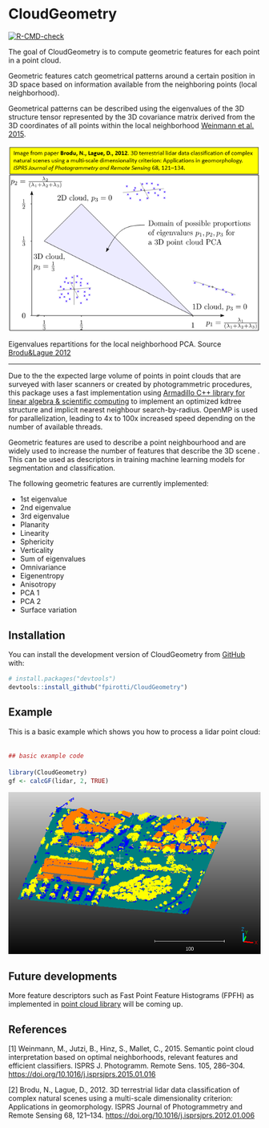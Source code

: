 # CloudGeometry

<!-- badges: start -->

[![R-CMD-check](https://github.com/fpirotti/CloudGeometry/actions/workflows/R-CMD-check.yaml/badge.svg)](https://github.com/fpirotti/CloudGeometry/actions/workflows/R-CMD-check.yaml)

<!-- badges: end -->

The goal of CloudGeometry is to compute geometric features for each point in a point cloud.

Geometric features catch geometrical patterns around a certain position in 3D space based on information available from the neighboring points (local neighborhood).

Geometrical patterns can be described using the eigenvalues of the 3D structure tensor represented by the 3D covariance matrix derived from the 3D coordinates of all points within the local neighborhood [Weinmann et al. 2015](#1).

![](images/clipboard-45059455.png)

Eigenvalues repartitions for the local neighborhood PCA. Source [Brodu&Lague 2012](#2)

------------------------------------------------------------------------

Due to the the expected large volume of points in point clouds that are surveyed with laser scanners or created by photogrammetric procedures, this package uses a fast implementation using [Armadillo C++ library for linear algebra & scientific computing](https://arma.sourceforge.net/) to implement an optimized kdtree structure and implicit nearest neighbour search-by-radius. OpenMP is used for parallelization, leading to 4x to 100x increased speed depending on the number of available threads.

Geometric features are used to describe a point neighbourhood and are widely used to increase the number of features that describe the 3D scene . This can be used as descriptors in training machine learning models for segmentation and classification.

The following geometric features are currently implemented:

-   1st eigenvalue
-   2nd eigenvalue
-   3rd eigenvalue
-   Planarity
-   Linearity
-   Sphericity
-   Verticality
-   Sum of eigenvalues
-   Omnivariance
-   Eigenentropy
-   Anisotropy
-   PCA 1
-   PCA 2
-   Surface variation

## Installation

You can install the development version of CloudGeometry from [GitHub](https://github.com/) with:

``` r
# install.packages("devtools")
devtools::install_github("fpirotti/CloudGeometry")
```

## Example

This is a basic example which shows you how to process a lidar point cloud:

``` r

## basic example code

library(CloudGeometry)
gf <- calcGF(lidar, 2, TRUE)
```

![](images/clipboard-3962452338.png)

## Future developments

More feature descriptors such as Fast Point Feature Histograms (FPFH) as implemented in [point cloud library](https://pcl.readthedocs.io/) will be coming up.

## References

<a id="1">[1]</a> Weinmann, M., Jutzi, B., Hinz, S., Mallet, C., 2015. Semantic point cloud interpretation based on optimal neighborhoods, relevant features and efficient classifiers. ISPRS J. Photogramm. Remote Sens. 105, 286–304. <https://doi.org/10.1016/j.isprsjprs.2015.01.016>

<a id="2">[2]</a> Brodu, N., Lague, D., 2012. 3D terrestrial lidar data classification of complex natural scenes using a multi-scale dimensionality criterion: Applications in geomorphology. ISPRS Journal of Photogrammetry and Remote Sensing 68, 121–134. <https://doi.org/10.1016/j.isprsjprs.2012.01.006>
